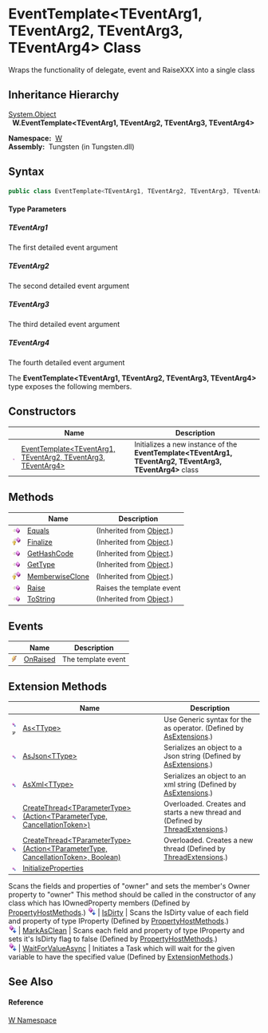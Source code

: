 EventTemplate&lt;TEventArg1, TEventArg2, TEventArg3, TEventArg4> Class
======================================================================
   Wraps the functionality of delegate, event and RaiseXXX into a single class


Inheritance Hierarchy
---------------------
[System.Object][1]  
  **W.EventTemplate<TEventArg1, TEventArg2, TEventArg3, TEventArg4>**  

  **Namespace:**  [W][2]  
  **Assembly:**  Tungsten (in Tungsten.dll)

Syntax
------

```csharp
public class EventTemplate<TEventArg1, TEventArg2, TEventArg3, TEventArg4>

```

#### Type Parameters

##### *TEventArg1*
The first detailed event argument

##### *TEventArg2*
The second detailed event argument

##### *TEventArg3*
The third detailed event argument

##### *TEventArg4*
The fourth detailed event argument

The **EventTemplate<TEventArg1, TEventArg2, TEventArg3, TEventArg4>** type exposes the following members.


Constructors
------------

                 | Name                                                                  | Description                                                                                               
---------------- | --------------------------------------------------------------------- | --------------------------------------------------------------------------------------------------------- 
![Public method] | [EventTemplate&lt;TEventArg1, TEventArg2, TEventArg3, TEventArg4>][3] | Initializes a new instance of the **EventTemplate<TEventArg1, TEventArg2, TEventArg3, TEventArg4>** class 


Methods
-------

                    | Name                 | Description                   
------------------- | -------------------- | ----------------------------- 
![Public method]    | [Equals][4]          | (Inherited from [Object][1].) 
![Protected method] | [Finalize][5]        | (Inherited from [Object][1].) 
![Public method]    | [GetHashCode][6]     | (Inherited from [Object][1].) 
![Public method]    | [GetType][7]         | (Inherited from [Object][1].) 
![Protected method] | [MemberwiseClone][8] | (Inherited from [Object][1].) 
![Public method]    | [Raise][9]           | Raises the template event     
![Public method]    | [ToString][10]       | (Inherited from [Object][1].) 


Events
------

                | Name           | Description        
--------------- | -------------- | ------------------ 
![Public event] | [OnRaised][11] | The template event 


Extension Methods
-----------------

                                          | Name                                                                                         | Description                                                                                                                                                                                                                      
----------------------------------------- | -------------------------------------------------------------------------------------------- | -------------------------------------------------------------------------------------------------------------------------------------------------------------------------------------------------------------------------------- 
![Public Extension Method]![Code example] | [As&lt;TType>][12]                                                                           | Use Generic syntax for the as operator. (Defined by [AsExtensions][13].)                                                                                                                                                         
![Public Extension Method]                | [AsJson&lt;TType>][14]                                                                       | Serializes an object to a Json string (Defined by [AsExtensions][13].)                                                                                                                                                           
![Public Extension Method]                | [AsXml&lt;TType>][15]                                                                        | Serializes an object to an xml string (Defined by [AsExtensions][13].)                                                                                                                                                           
![Public Extension Method]                | [CreateThread&lt;TParameterType>(Action&lt;TParameterType, CancellationToken>)][16]          | Overloaded. Creates and starts a new thread and (Defined by [ThreadExtensions][17].)                                                                                                                                             
![Public Extension Method]                | [CreateThread&lt;TParameterType>(Action&lt;TParameterType, CancellationToken>, Boolean)][18] | Overloaded. Creates a new thread (Defined by [ThreadExtensions][17].)                                                                                                                                                            
![Public Extension Method]                | [InitializeProperties][19]                                                                   | 
Scans the fields and properties of "owner" and sets the member's Owner property to "owner" This method should be called in the constructor of any class which has IOwnedProperty members
 (Defined by [PropertyHostMethods][20].) 
![Public Extension Method]                | [IsDirty][21]                                                                                | 
Scans the IsDirty value of each field and property of type IProperty
 (Defined by [PropertyHostMethods][20].)                                                                                                                 
![Public Extension Method]                | [MarkAsClean][22]                                                                            | 
Scans each field and property of type IProperty and sets it's IsDirty flag to false
 (Defined by [PropertyHostMethods][20].)                                                                                                  
![Public Extension Method]                | [WaitForValueAsync][23]                                                                      | Initiates a Task which will wait for the given variable to have the specified value (Defined by [ExtensionMethods][24].)                                                                                                         


See Also
--------

#### Reference
[W Namespace][2]  

[1]: http://msdn.microsoft.com/en-us/library/e5kfa45b
[2]: ../README.md
[3]: _ctor.md
[4]: http://msdn.microsoft.com/en-us/library/bsc2ak47
[5]: http://msdn.microsoft.com/en-us/library/4k87zsw7
[6]: http://msdn.microsoft.com/en-us/library/zdee4b3y
[7]: http://msdn.microsoft.com/en-us/library/dfwy45w9
[8]: http://msdn.microsoft.com/en-us/library/57ctke0a
[9]: Raise.md
[10]: http://msdn.microsoft.com/en-us/library/7bxwbwt2
[11]: OnRaised.md
[12]: ../AsExtensions/As__1.md
[13]: ../AsExtensions/README.md
[14]: ../AsExtensions/AsJson__1.md
[15]: ../AsExtensions/AsXml__1.md
[16]: ../../W.Threading/ThreadExtensions/CreateThread__1.md
[17]: ../../W.Threading/ThreadExtensions/README.md
[18]: ../../W.Threading/ThreadExtensions/CreateThread__1_1.md
[19]: ../PropertyHostMethods/InitializeProperties.md
[20]: ../PropertyHostMethods/README.md
[21]: ../PropertyHostMethods/IsDirty.md
[22]: ../PropertyHostMethods/MarkAsClean.md
[23]: ../ExtensionMethods/WaitForValueAsync.md
[24]: ../ExtensionMethods/README.md
[Public method]: ../../_icons/pubmethod.gif "Public method"
[Protected method]: ../../_icons/protmethod.gif "Protected method"
[Public event]: ../../_icons/pubevent.gif "Public event"
[Public Extension Method]: ../../_icons/pubextension.gif "Public Extension Method"
[Code example]: ../../_icons/CodeExample.png "Code example"